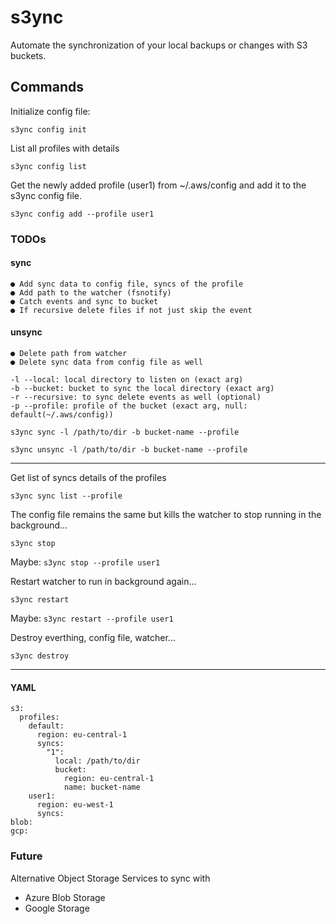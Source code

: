 # s3ync

Automate the synchronization of your local backups or changes with S3 buckets.

## Commands

Initialize config file:
```
s3ync config init
```

List all profiles with details
```
s3ync config list
```

Get the newly added profile (user1) from ~/.aws/config and add it to the s3ync config file.
```
s3ync config add --profile user1
```

### TODOs

#### sync
    ● Add sync data to config file, syncs of the profile
    ● Add path to the watcher (fsnotify)
    ● Catch events and sync to bucket
    ● If recursive delete files if not just skip the event

#### unsync
    ● Delete path from watcher
    ● Delete sync data from config file as well
```
-l --local: local directory to listen on (exact arg)
-b --bucket: bucket to sync the local directory (exact arg)
-r --recursive: to sync delete events as well (optional)
-p --profile: profile of the bucket (exact arg, null: default(~/.aws/config))

s3ync sync -l /path/to/dir -b bucket-name --profile

s3ync unsync -l /path/to/dir -b bucket-name --profile

```

---

Get list of syncs details of the profiles
```
s3ync sync list --profile
```


The config file remains the same but kills the watcher to stop running in the background...
```
s3ync stop
```
Maybe: ```s3ync stop --profile user1```

Restart watcher to run in background again...
```
s3ync restart
```
Maybe: ```s3ync restart --profile user1```

Destroy everthing, config file, watcher... 
```
s3ync destroy
```
---

#### YAML
```
s3:
  profiles:
    default:
      region: eu-central-1
      syncs:
        "1":
          local: /path/to/dir
          bucket:
            region: eu-central-1
            name: bucket-name
    user1:
      region: eu-west-1
      syncs:
blob:
gcp:
```

### Future

Alternative Object Storage Services to sync with
- Azure Blob Storage
- Google Storage
